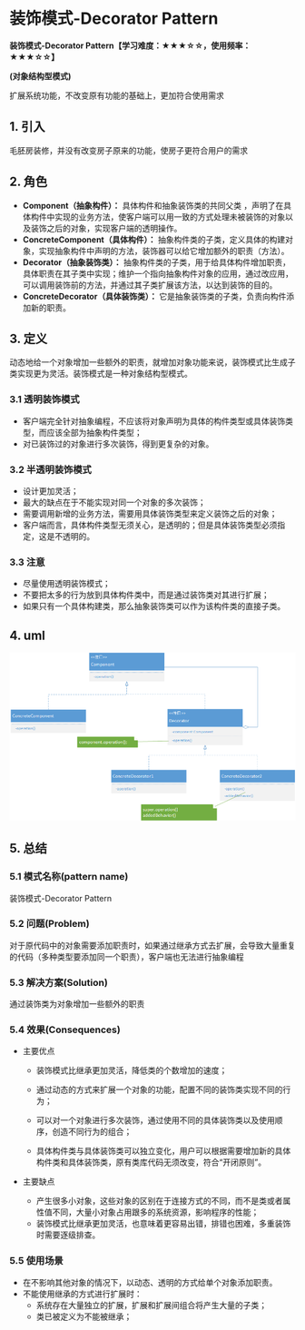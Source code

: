 # 装饰模式-Decorator Pattern

**装饰模式-Decorator Pattern【学习难度：★★★☆☆，使用频率：★★★☆☆】**

**(对象结构型模式)**

扩展系统功能，不改变原有功能的基础上，更加符合使用需求



## 1. 引入

毛胚房装修，并没有改变房子原来的功能，使房子更符合用户的需求



## 2. 角色

- **Component（抽象构件）：** 具体构件和抽象装饰类的共同父类 ，声明了在具体构件中实现的业务方法，使客户端可以用一致的方式处理未被装饰的对象以及装饰之后的对象，实现客户端的透明操作。
- **ConcreteComponent（具体构件）：** 抽象构件类的子类，定义具体的构建对象，实现抽象构件中声明的方法，装饰器可以给它增加额外的职责（方法）。
- **Decorator（抽象装饰类）：** 抽象构件类的子类，用于给具体构件增加职责，具体职责在其子类中实现；维护一个指向抽象构件对象的应用，通过改应用，可以调用装饰前的方法，并通过其子类扩展该方法，以达到装饰的目的。
- **ConcreteDecorator（具体装饰类）：** 它是抽象装饰类的子类，负责向构件添加新的职责。



## 3. 定义

动态地给一个对象增加一些额外的职责，就增加对象功能来说，装饰模式比生成子类实现更为灵活。装饰模式是一种对象结构型模式。



### 3.1 透明装饰模式

- 客户端完全针对抽象编程，不应该将对象声明为具体的构件类型或具体装饰类型，而应该全部为抽象构件类型；
- 对已装饰过的对象进行多次装饰，得到更复杂的对象。

### 3.2 半透明装饰模式

- 设计更加灵活；
- 最大的缺点在于不能实现对同一个对象的多次装饰；
- 需要调用新增的业务方法，需要用具体装饰类型来定义装饰之后的对象；
- 客户端而言，具体构件类型无须关心，是透明的；但是具体装饰类型必须指定，这是不透明的。

### 3.3 注意

- 尽量使用透明装饰模式；
- 不要把太多的行为放到具体构件类中，而是通过装饰类对其进行扩展；
- 如果只有一个具体构建类，那么抽象装饰类可以作为该构件类的直接子类。

## 4. uml

![Decorator-Pattern](https://raw.githubusercontent.com/XuZhuohao/picture/master/java/Base/design-pattern/9.Decorator-Pattern.png)



## 5. 总结

### 5.1 模式名称(pattern name)

装饰模式-Decorator Pattern



### 5.2 问题(Problem)

对于原代码中的对象需要添加职责时，如果通过继承方式去扩展，会导致大量重复的代码（多种类型要添加同一个职责），客户端也无法进行抽象编程



### 5.3 解决方案(Solution)

通过装饰类为对象增加一些额外的职责



### 5.4 效果(Consequences)

- 主要优点
  - 装饰模式比继承更加灵活，降低类的个数增加的速度；
  
  - 通过动态的方式来扩展一个对象的功能，配置不同的装饰类实现不同的行为；
  
  - 可以对一个对象进行多次装饰，通过使用不同的具体装饰类以及使用顺序，创造不同行为的组合；
  
  - 具体构件类与具体装饰类可以独立变化，用户可以根据需要增加新的具体构件类和具体装饰类，原有类库代码无须改变，符合“开闭原则”。
  
- 主要缺点
  
  - 产生很多小对象，这些对象的区别在于连接方式的不同，而不是类或者属性值不同，大量小对象占用跟多的系统资源，影响程序的性能；
  - 装饰模式比继承更加灵活，也意味着更容易出错，排错也困难，多重装饰时需要逐级排查。

### 5.5 使用场景

- 在不影响其他对象的情况下，以动态、透明的方式给单个对象添加职责。
- 不能使用继承的方式进行扩展时：
  - 系统存在大量独立的扩展，扩展和扩展间组合将产生大量的子类；
  - 类已被定义为不能被继承；

